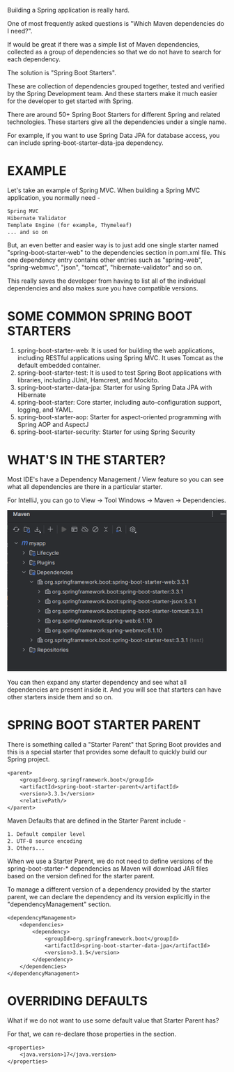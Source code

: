 Building a Spring application is really hard.

One of most frequently asked questions is "Which Maven dependencies do I need?".

If would be great if there was a simple list of Maven dependencies, collected as a group of dependencies so that we do not have to search for each dependency.

The solution is "Spring Boot Starters".

These are collection of dependencies grouped together, tested and verified by the Spring Development team. And these starters make it much easier for the developer to get started with Spring.

There are around 50+ Spring Boot Starters for different Spring and related technologies. These starters give all the dependencies under a single name.

For example, if you want to use Spring Data JPA for database access, you can include spring-boot-starter-data-jpa dependency.

# EXAMPLE

Let's take an example of Spring MVC. When building a Spring MVC application, you normally need - 

    Spring MVC
    Hibernate Validator
    Template Engine (for example, Thymeleaf)
    ... and so on

But, an even better and easier way is to just add one single starter named "spring-boot-starter-web" to the dependencies section in pom.xml file. This one dependency entry contains other entries such as "spring-web", "spring-webmvc", "json", "tomcat", "hibernate-validator" and so on.

This really saves the developer from having to list all of the individual dependencies and also makes sure you have compatible versions.

# SOME COMMON SPRING BOOT STARTERS

1. spring-boot-starter-web: It is used for building the web applications, including RESTful applications using Spring MVC. It uses Tomcat as the default embedded container.
2. spring-boot-starter-test: It is used to test Spring Boot applications with libraries, including JUnit, Hamcrest, and Mockito.
3. spring-boot-starter-data-jpa: Starter for using Spring Data JPA with Hibernate
4. spring-boot-starter: Core starter, including auto-configuration support, logging, and YAML.
5. spring-boot-starter-aop: Starter for aspect-oriented programming with Spring AOP and AspectJ
6. spring-boot-starter-security: Starter for using Spring Security

# WHAT'S IN THE STARTER?

Most IDE's have a Dependency Management / View feature so you can see what all dependencies are there in a particular starter.

For IntelliJ, you can go to View -> Tool Windows -> Maven -> Dependencies.

![alt text](image.png)

You can then expand any starter dependency and see what all dependencies are present inside it. And you will see that starters can have other starters inside them and so on.

# SPRING BOOT STARTER PARENT

There is something called a "Starter Parent" that Spring Boot provides and this is a special starter that provides some default to quickly build our Spring project.

    <parent>
		<groupId>org.springframework.boot</groupId>
		<artifactId>spring-boot-starter-parent</artifactId>
		<version>3.3.1</version>
		<relativePath/>
	</parent>

Maven Defaults that are defined in the Starter Parent include - 

    1. Default compiler level
    2. UTF-8 source encoding
    3. Others...

When we use a Starter Parent, we do not need to define versions of the spring-boot-starter-* dependencies as Maven will download JAR files based on the version defined for the starter parent.

To manage a different version of a dependency provided by the starter parent, we can declare the dependency and its version explicitly in the "dependencyManagement" section.

    <dependencyManagement>
        <dependencies>
            <dependency>
                <groupId>org.springframework.boot</groupId>
                <artifactId>spring-boot-starter-data-jpa</artifactId>
                <version>3.1.5</version>
            </dependency>
        </dependencies>
    </dependencyManagement>

# OVERRIDING DEFAULTS

What if we do not want to use some default value that Starter Parent has?

For that, we can re-declare those properties in the <properties> section.

    <properties>
        <java.version>17</java.version>
    </properties>